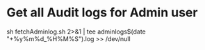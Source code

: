 # Get all Audit logs for Admin user  
sh fetchAdminlog.sh 2>&1 | tee  adminlogs$(date "+%y%m%d_%H%M%S").log >> /dev/null  


